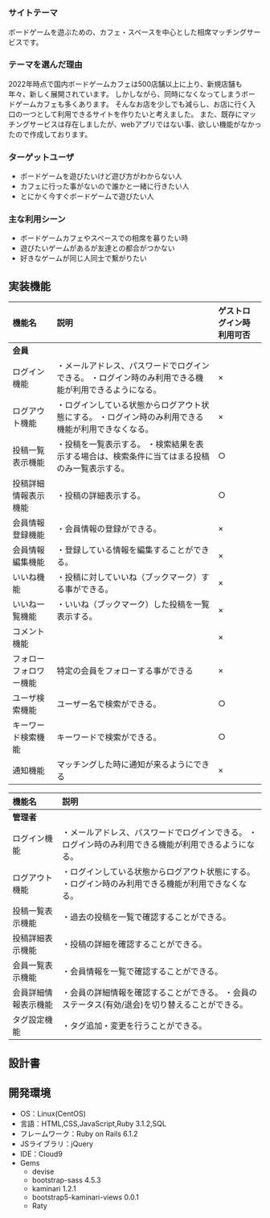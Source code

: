 # <B-match>

### サイトテーマ
ボードゲームを遊ぶための、カフェ・スペースを中心とした相席マッチングサービスです。

### テーマを選んだ理由
2022年時点で国内ボードゲームカフェは500店舗以上に上り、新規店舗も年々、新しく展開されています。
しかしながら、同時になくなってしまうボードゲームカフェも多くあります。
そんなお店を少しでも減らし、お店に行く入口の一つとして利用できるサイトを作りたいと考えました。
また、既存にマッチングサービスは存在しましたが、webアプリではない事、欲しい機能がなかったので作成しております。

### ターゲットユーザ
- ボードゲームを遊びたいけど遊び方がわからない人
- カフェに行った事がないので誰かと一緒に行きたい人
- とにかく今すぐボードゲームで遊びたい人

### 主な利用シーン
- ボードゲームカフェやスペースでの相席を募りたい時
- 遊びたいゲームがあるが友達との都合がつかない
- 好きなゲームが同じ人同士で繋がりたい


## 実装機能

| 機能名 | 説明 | ゲストログイン時利用可否 |
|:---|:---|:---|
| **会員** |||
| ログイン機能 |・メールアドレス、パスワードでログインできる。 ・ログイン時のみ利用できる機能が利用できるようになる。|×|
| ログアウト機能 |・ログインしている状態からログアウト状態にする。 ・ログイン時のみ利用できる機能が利用できなくなる。|×|
| 投稿一覧表示機能 |・投稿を一覧表示する。 ・検索結果を表示する場合は、検索条件に当てはまる投稿のみ一覧表示する。|○|
| 投稿詳細情報表示機能 |・投稿の詳細表示する。|○|
| 会員情報登録機能 |・会員情報の登録ができる。 |×|
| 会員情報編集機能 |・登録している情報を編集することができる。|×|
| いいね機能 | ・投稿に対していいね（ブックマーク）する事ができる。 |×|
| いいね一覧機能 | ・いいね（ブックマーク）した投稿を一覧表示する。 |×|
| コメント機能 ||×|
| フォローフォロワー機能 | 特定の会員をフォローする事ができる |×|
| ユーザ検索機能 | ユーザー名で検索ができる。 |○|
| キーワード検索機能 | キーワードで検索ができる。 |○|
| 通知機能 | マッチングした時に通知が来るようにできる |×|


| 機能名 | 説明 |
|:---|:---|
| **管理者** ||
| ログイン機能|・メールアドレス、パスワードでログインできる。 ・ログイン時のみ利用できる機能が利用できるようになる。|
| ログアウト機能|・ログインしている状態からログアウト状態にする。 ・ログイン時のみ利用できる機能が利用できなくなる。|
| 投稿一覧表示機能|・過去の投稿を一覧で確認することができる。|
| 投稿詳細表示機能|・投稿の詳細を確認することができる。|
| 会員一覧表示機能|・会員情報を一覧で確認することができる。|
| 会員詳細情報表示機能|・会員の詳細情報を確認することができる。 ・会員のステータス(有効/退会)を切り替えることができる。|
| タグ設定機能|・タグ追加・変更を行うことができる。|


## 設計書


## 開発環境
- OS：Linux(CentOS)
- 言語：HTML,CSS,JavaScript,Ruby 3.1.2,SQL
- フレームワーク：Ruby on Rails 6.1.2
- JSライブラリ：jQuery
- IDE：Cloud9
- Gems 
  - devise
  - bootstrap-sass 4.5.3
  - kaminari 1.2.1
  - bootstrap5-kaminari-views 0.0.1
  - Raty